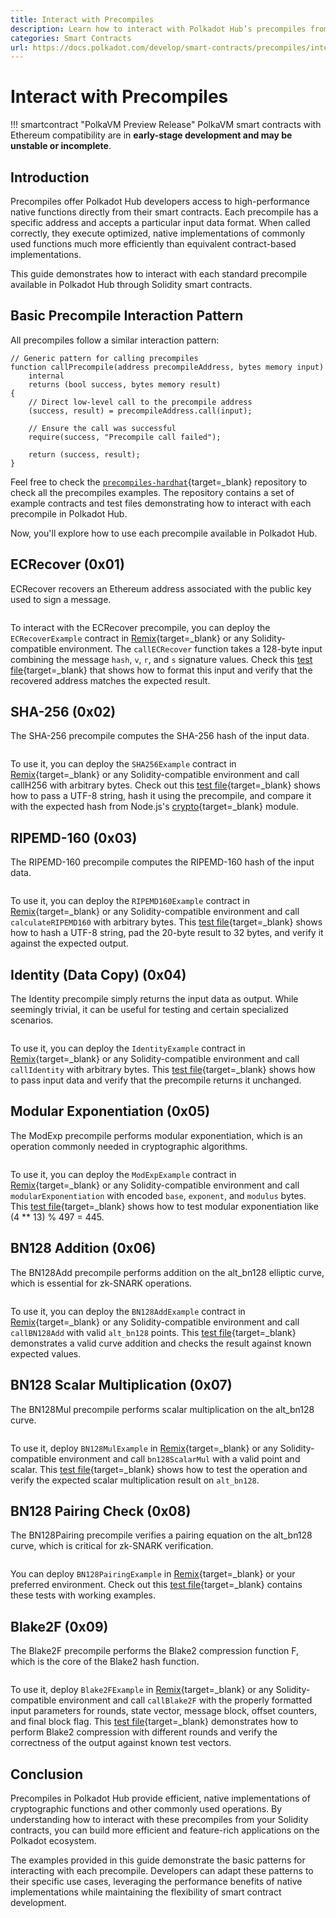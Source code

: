 ```yaml
---
title: Interact with Precompiles
description: Learn how to interact with Polkadot Hub’s precompiles from Solidity to access native, low-level functions like hashing, pairing, EC ops, etc.
categories: Smart Contracts
url: https://docs.polkadot.com/develop/smart-contracts/precompiles/interact-with-precompiles/
---
```


# Interact with Precompiles

!!! smartcontract "PolkaVM Preview Release"
    PolkaVM smart contracts with Ethereum compatibility are in **early-stage development and may be unstable or incomplete**.
## Introduction

Precompiles offer Polkadot Hub developers access to high-performance native functions directly from their smart contracts. Each precompile has a specific address and accepts a particular input data format. When called correctly, they execute optimized, native implementations of commonly used functions much more efficiently than equivalent contract-based implementations.

This guide demonstrates how to interact with each standard precompile available in Polkadot Hub through Solidity smart contracts.

## Basic Precompile Interaction Pattern

All precompiles follow a similar interaction pattern:

```solidity
// Generic pattern for calling precompiles
function callPrecompile(address precompileAddress, bytes memory input)
    internal
    returns (bool success, bytes memory result)
{
    // Direct low-level call to the precompile address
    (success, result) = precompileAddress.call(input);

    // Ensure the call was successful
    require(success, "Precompile call failed");

    return (success, result);
}
```

Feel free to check the [`precompiles-hardhat`](https://github.com/polkadot-developers/polkavm-hardhat-examples/tree/v0.0.3/precompiles-hardhat){target=\_blank} repository to check all the precompiles examples. The repository contains a set of example contracts and test files demonstrating how to interact with each precompile in Polkadot Hub.

Now, you'll explore how to use each precompile available in Polkadot Hub.

## ECRecover (0x01)

ECRecover recovers an Ethereum address associated with the public key used to sign a message.

```solidity title="ECRecover.sol"

```

To interact with the ECRecover precompile, you can deploy the `ECRecoverExample` contract in [Remix](/smart-contracts/dev-environments/remix/get-started/){target=\_blank} or any Solidity-compatible environment. The `callECRecover` function takes a 128-byte input combining the message `hash`, `v`, `r`, and `s` signature values. Check this [test file](https://github.com/polkadot-developers/polkavm-hardhat-examples/blob/v0.0.3/precompiles-hardhat/test/ECRecover.js){target=\_blank} that shows how to format this input and verify that the recovered address matches the expected result.

## SHA-256 (0x02)

The SHA-256 precompile computes the SHA-256 hash of the input data.

```solidity title="SHA256.sol"

```

To use it, you can deploy the `SHA256Example` contract in [Remix](/smart-contracts/dev-environments/remix/get-started/){target=\_blank} or any Solidity-compatible environment and call callH256 with arbitrary bytes. Check out this [test file](https://github.com/polkadot-developers/polkavm-hardhat-examples/blob/v0.0.3/precompiles-hardhat/test/SHA256.js){target=\_blank} shows how to pass a UTF-8 string, hash it using the precompile, and compare it with the expected hash from Node.js's [crypto](https://www.npmjs.com/package/crypto-js){target=\_blank} module.

## RIPEMD-160 (0x03)

The RIPEMD-160 precompile computes the RIPEMD-160 hash of the input data.

```solidity title="RIPEMD160.sol"

```

To use it, you can deploy the `RIPEMD160Example` contract in [Remix](/smart-contracts/dev-environments/remix/get-started/){target=\_blank} or any Solidity-compatible environment and call `calculateRIPEMD160` with arbitrary bytes. This [test file](https://github.com/polkadot-developers/polkavm-hardhat-examples/blob/v0.0.3/precompiles-hardhat/test/RIPEMD160.js){target=\_blank} shows how to hash a UTF-8 string, pad the 20-byte result to 32 bytes, and verify it against the expected output.

## Identity (Data Copy) (0x04)

The Identity precompile simply returns the input data as output. While seemingly trivial, it can be useful for testing and certain specialized scenarios.

```solidity title="Identity.sol"

```

To use it, you can deploy the `IdentityExample` contract in [Remix](/smart-contracts/dev-environments/remix/get-started/){target=\_blank} or any Solidity-compatible environment and call `callIdentity` with arbitrary bytes. This [test file](https://github.com/polkadot-developers/polkavm-hardhat-examples/blob/v0.0.3/precompiles-hardhat/test/Identity.js){target=\_blank} shows how to pass input data and verify that the precompile returns it unchanged.

## Modular Exponentiation (0x05)

The ModExp precompile performs modular exponentiation, which is an operation commonly needed in cryptographic algorithms.

```solidity title="ModExp.sol"

```

To use it, you can deploy the `ModExpExample` contract in [Remix](/smart-contracts/dev-environments/remix/get-started/){target=\_blank} or any Solidity-compatible environment and call `modularExponentiation` with encoded `base`, `exponent`, and `modulus` bytes. This [test file](https://github.com/polkadot-developers/polkavm-hardhat-examples/blob/v0.0.3/precompiles-hardhat/test/ModExp.js){target=\_blank} shows how to test modular exponentiation like (4 ** 13) % 497 = 445.

## BN128 Addition (0x06)

The BN128Add precompile performs addition on the alt_bn128 elliptic curve, which is essential for zk-SNARK operations.

```solidity title="BN128Add.sol"

```

To use it, you can deploy the `BN128AddExample` contract in [Remix](/smart-contracts/dev-environments/remix/get-started/){target=\_blank} or any Solidity-compatible environment and call `callBN128Add` with valid `alt_bn128` points. This [test file](https://github.com/polkadot-developers/polkavm-hardhat-examples/blob/v0.0.3/precompiles-hardhat/test/BN128Add.js){target=\_blank} demonstrates a valid curve addition and checks the result against known expected values.

## BN128 Scalar Multiplication (0x07)

The BN128Mul precompile performs scalar multiplication on the alt_bn128 curve.

```solidity title="BN128Mul.sol"

```

To use it, deploy `BN128MulExample` in [Remix](/smart-contracts/dev-environments/remix/get-started/){target=\_blank} or any Solidity-compatible environment and call `bn128ScalarMul` with a valid point and scalar. This [test file](https://github.com/polkadot-developers/polkavm-hardhat-examples/blob/v0.0.3/precompiles-hardhat/test/BN128Mul.js){target=\_blank} shows how to test the operation and verify the expected scalar multiplication result on `alt_bn128`.

## BN128 Pairing Check (0x08)

The BN128Pairing precompile verifies a pairing equation on the alt_bn128 curve, which is critical for zk-SNARK verification.

```solidity title="BN128Pairing.sol"

```

You can deploy `BN128PairingExample` in [Remix](/smart-contracts/dev-environments/remix/get-started/){target=\_blank} or your preferred environment. Check out this [test file](https://github.com/polkadot-developers/polkavm-hardhat-examples/blob/v0.0.3/precompiles-hardhat/test/BN128Pairing.js){target=\_blank} contains these tests with working examples.

## Blake2F (0x09)

The Blake2F precompile performs the Blake2 compression function F, which is the core of the Blake2 hash function.

```solidity title="Blake2F.sol"

```

To use it, deploy `Blake2FExample` in [Remix](/smart-contracts/dev-environments/remix/get-started/){target=\_blank} or any Solidity-compatible environment and call `callBlake2F` with the properly formatted input parameters for rounds, state vector, message block, offset counters, and final block flag. This [test file](https://github.com/polkadot-developers/polkavm-hardhat-examples/blob/v0.0.3/precompiles-hardhat/test/Blake2.js){target=\_blank} demonstrates how to perform Blake2 compression with different rounds and verify the correctness of the output against known test vectors.

## Conclusion

Precompiles in Polkadot Hub provide efficient, native implementations of cryptographic functions and other commonly used operations. By understanding how to interact with these precompiles from your Solidity contracts, you can build more efficient and feature-rich applications on the Polkadot ecosystem.

The examples provided in this guide demonstrate the basic patterns for interacting with each precompile. Developers can adapt these patterns to their specific use cases, leveraging the performance benefits of native implementations while maintaining the flexibility of smart contract development.

